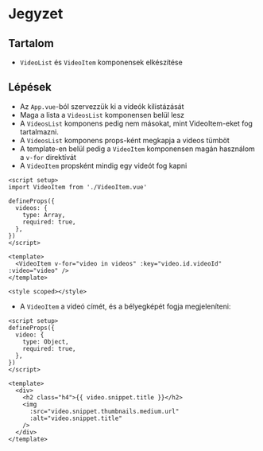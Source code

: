 # Jegyzet

## Tartalom

- `VideoList` és `VideoItem` komponensek elkészítése

## Lépések

- Az `App.vue`-ból szervezzük ki a videók kilistázását
- Maga a lista a `VideosList` komponensen belül lesz
- A `VideosList` komponens pedig nem másokat, mint VideoItem-eket fog tartalmazni.
- A `VideosList` komponens props-ként megkapja a videos tümböt
- A template-en belül pedig a `VideoItem` komponensen magán használom a `v-for` direktívát
- A `VideoItem` propsként mindig egy videót fog kapni

```vue
<script setup>
import VideoItem from './VideoItem.vue'

defineProps({
  videos: {
    type: Array,
    required: true,
  },
})
</script>

<template>
  <VideoItem v-for="video in videos" :key="video.id.videoId" :video="video" />
</template>

<style scoped></style>
```

- A `VideoItem` a videó címét, és a bélyegképét fogja megjeleníteni:

```vue
<script setup>
defineProps({
  video: {
    type: Object,
    required: true,
  },
})
</script>

<template>
  <div>
    <h2 class="h4">{{ video.snippet.title }}</h2>
    <img
      :src="video.snippet.thumbnails.medium.url"
      :alt="video.snippet.title"
    />
  </div>
</template>
```
